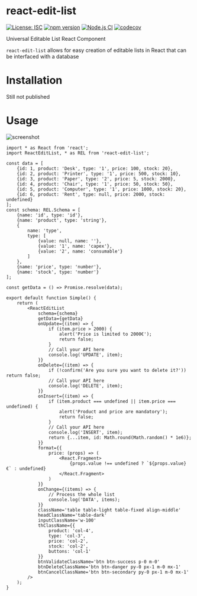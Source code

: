 # react-edit-list

[![License: ISC](https://img.shields.io/github/license/mmomtchev/react-edit-list)](https://github.com/mmomtchev/react-edit-list/blob/main/LICENSE)
[![npm version](https://img.shields.io/npm/v/react-edit-list)](https://www.npmjs.com/package/react-edit-list)
[![Node.js CI](https://github.com/mmomtchev/react-edit-list/workflows/Node.js%20CI/badge.svg)](https://github.com/mmomtchev/react-edit-list/actions?query=workflow%3A%22Node.js+CI%22)
[![codecov](https://codecov.io/gh/mmomtchev/react-edit-list/branch/main/graph/badge.svg?token=ZHVvNADJrZ)](https://codecov.io/gh/mmomtchev/react-edit-list)

Universal Editable List React Component

`react-edit-list` allows for easy creation of editable lists in React that can be interfaced with a database

# Installation

Still not published

# Usage

![screenshot](https://raw.githubusercontent.com/mmomtchev/react-edit-list/main/screen-animation.gif)

```tsx
import * as React from 'react';
import ReactEditList, * as REL from 'react-edit-list';

const data = [
    {id: 1, product: 'Desk', type: '1', price: 100, stock: 20},
    {id: 2, product: 'Printer', type: '1', price: 500, stock: 10},
    {id: 3, product: 'Paper', type: '2', price: 5, stock: 2000},
    {id: 4, product: 'Chair', type: '1', price: 50, stock: 50},
    {id: 5, product: 'Computer', type: '1', price: 1000, stock: 20},
    {id: 6, product: 'Rent', type: null, price: 2000, stock: undefined}
];
const schema: REL.Schema = [
    {name: 'id', type: 'id'},
    {name: 'product', type: 'string'},
    {
        name: 'type',
        type: [
            {value: null, name: ''},
            {value: '1', name: 'capex'},
            {value: '2', name: 'consumable'}
        ]
    },
    {name: 'price', type: 'number'},
    {name: 'stock', type: 'number'}
];

const getData = () => Promise.resolve(data);

export default function Simple() {
    return (
        <ReactEditList
            schema={schema}
            getData={getData}
            onUpdate={(item) => {
                if (item.price > 2000) {
                    alert('Price is limited to 2000€');
                    return false;
                }
                // Call your API here
                console.log('UPDATE', item);
            }}
            onDelete={(item) => {
                if (!confirm('Are you sure you want to delete it?')) return false;
                // Call your API here
                console.log('DELETE', item);
            }}
            onInsert={(item) => {
                if (item.product === undefined || item.price === undefined) {
                    alert('Product and price are mandatory');
                    return false;
                }
                // Call your API here
                console.log('INSERT', item);
                return {...item, id: Math.round(Math.random() * 1e6)};
            }}
            format={{
                price: (props) => (
                    <React.Fragment>
                        {props.value !== undefined ? `${props.value} €` : undefined}
                    </React.Fragment>
                )
            }}
            onChange={(items) => {
                // Process the whole list
                console.log('DATA', items);
            }}
            className='table table-light table-fixed align-middle'
            headClassName='table-dark'
            inputClassName='w-100'
            thClassName={{
                product: 'col-4',
                type: 'col-3',
                price: 'col-2',
                stock: 'col-2',
                buttons: 'col-1'
            }}
            btnValidateClassName='btn btn-success p-0 m-0'
            btnDeleteClassName='btn btn-danger py-0 px-1 m-0 mx-1'
            btnCancelClassName='btn btn-secondary py-0 px-1 m-0 mx-1'
        />
    );
}
```
